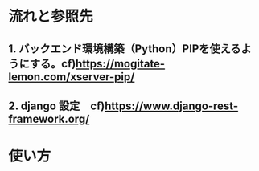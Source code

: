 # 流れと参照先
## 1. バックエンド環境構築（Python）PIPを使えるようにする。cf)https://mogitate-lemon.com/xserver-pip/
## 2. django 設定　cf)https://www.django-rest-framework.org/

##
##


# 使い方

